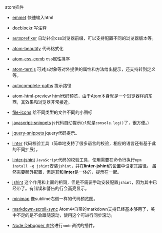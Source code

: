 atom插件

- [emmet](https://atom.io/packages/emmet) 快速输入html

- [docblockr](https://atom.io/packages/docblockr) 写注释

- [autoprefixer](https://atom.io/packages/autoprefixer) 自动补全css浏览器前缀，可以支持配置不同的浏览器版本等。

- [atom-beautify](https://atom.io/packages/atom-beautify) 代码格式化

- [atom-css-comb](https://atom.io/packages/atom-css-comb) css属性排序

- [atom-ternjs](https://atom.io/packages/atom-ternjs) 可对js对象等对外提供的属性和方法给出提示，还支持转到定义等。

- [autocomplete-paths](https://atom.io/packages/autocomplete-paths) 提示路径

- [atom-html-preview](https://atom.io/packages/atom-html-preview) html代码预览，由于Atom本身就是一个浏览器样的东西，其效果和浏览器非常接近。

- [file-icons](https://atom.io/packages/file-icons) 给不同类型的文件不同的小图标

- [javascript-snippets](https://atom.io/packages/javascript-snippets) js代码自动提示(`cl`就是`console.log()`了，很方便。)

- [jquery-snippets ](https://atom.io/packages/jquery-snippets) jquery代码提示。

- [linter](https://atom.io/packages/linter) 代码校验工具（简单地支持了很多语言的校验，相应的语言还有基于此的不同扩展）。

-  [linter-jshint](https://atom.io/packages/linter-jshint) `JavaScript`代码的校验工具，使用需要在命令行执行`npm install -g jshint`安装`jshint`，并在**linter-jshint**的设置中设定其路径。 虽然需要额外配置，但是其和**linter**是一体的，提示在一起。

- [jshint](https://atom.io/packages/jshint) 这个作用和上面的相同，但是不需要手动安装配置`jshint`，因为其中已经带了。有错误和警告的行会高亮显示。

- [minimap](https://atom.io/packages/minimap) 像sublime右侧一样的代码预览图。

- [markdown-scroll-sync](https://atom.io/packages/markdown-scroll-sync) Atom中自带的markdown支持已经基本够用了，美中不足的是不会跟随滚动，使用这个可进行同步滚动。

- [Node Debugger ](https://atom.io/packages/node-debugger) 直接进行`node`调试的插件。
